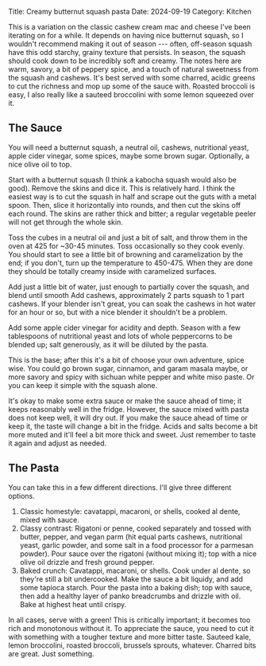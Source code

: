 Title: Creamy butternut squash pasta
Date: 2024-09-19
Category: Kitchen

This is a variation on the classic cashew cream mac and cheese I've been
iterating on for a while. It depends on having nice butternut squash, so I
wouldn't recommend making it out of season --- often, off-season squash have
this odd starchy, grainy texture that persists. In season, the squash should
cook down to be incredibly soft and creamy. The notes here are warm,
savory, a bit of peppery spice, and a touch of natural sweetness from the
squash and cashews. It's best served with some charred, acidic greens to cut the
richness and mop up some of the sauce with. Roasted broccoli is easy, I also
really like a sauteed broccolini with some lemon squeezed over it.

## The Sauce

You will need a butternut squash, a neutral oil, cashews, nutritional yeast,
apple cider vinegar, some spices, maybe some brown sugar. Optionally, a nice
olive oil to top.

Start with a butternut squash (I think a kabocha squash would also be good).
Remove the skins and dice it. This is relatively hard. I think the easiest way
is to cut the squash in half and scrape out the guts with a metal spoon.
Then, slice it horizontally into rounds, and then cut the skins off each round.
The skins are rather thick and bitter; a regular vegetable peeler will not get
through the whole skin.

Toss the cubes in a neutral oil and just a bit of salt, and throw them in the
oven at 425 for ~30-45 minutes. Toss occasionally so they cook evenly. You
should start to see a little bit of browning and caramelization by the end; if
you don't, turn up the temperature to 450-475. When they are done they should be
totally creamy inside with caramelized surfaces.

Add just a little bit of water, just enough to partially cover the squash, and
blend until smooth Add cashews, approximately 2 parts squash to 1 part cashews.
If your blender isn't great, you can soak the cashews in hot water for an hour
or so, but with a nice blender it shouldn't be a problem.

Add some apple cider vinegar for acidity and depth. Season with a few
tablespoons of nutritional yeast and lots of whole peppercorns to be
blended up; salt generously, as it will be diluted by the pasta.

This is the base; after this it's a bit of choose your own adventure, spice
wise. You could go brown sugar, cinnamon, and garam masala maybe, or more
savory and spicy with sichuan white pepper and white miso paste. Or you can
keep it simple with the squash alone.

It's okay to make some extra sauce or make the sauce ahead of time; it keeps
reasonably well in the fridge. However, the sauce mixed with pasta does not
keep well, it will dry out. If you make the sauce ahead of time or keep it, the
taste will change a bit in the fridge. Acids and salts become a bit more muted
and it'll feel a bit more thick and sweet. Just remember to taste it again and
adjust as needed.

## The Pasta

You can take this in a few different directions. I'll give three different options.

1. Classic homestyle: cavatappi, macaroni, or shells, cooked al dente, mixed
   with sauce.
2. Classy contrast: Rigatoni or penne, cooked separately and tossed with
   butter, pepper, and vegan parm (hit equal parts cashews, nutritional yeast,
   garlic powder, and some salt in a food processor for a parmesan powder).
   Pour sauce over the rigatoni (without mixing it); top with a nice olive oil
   drizzle and fresh ground pepper.
3. Baked crunch: Cavatappi, macaroni, or shells. Cook under al dente, so
   they're still a bit undercooked. Make the sauce a bit liquidy, and add some
   tapioca starch. Pour the pasta into a baking dish; top with sauce, then add
   a healthy layer of panko breadcrumbs and drizzle with oil. Bake at highest
   heat until crispy.

In all cases, serve with a green! This is critically important; it becomes too
rich and monotonous without it. To appreciate the sauce, you need to cut it
with something with a tougher texture and more bitter taste. Sauteed kale,
lemon broccolini, roasted broccoli, brussels sprouts, whatever. Charred bits
are great. Just something.
